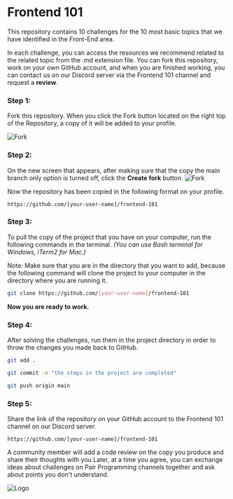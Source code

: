 # Frontend 101

This repository contains 10 challenges for the 10 most basic topics that we have identified in the Front-End area.

In each challenge, you can access the resources we recommend related to the related topic from the .md extension file. You can fork this repository, work on your own GitHub account, and when you are finished working, you can contact us on our Discord server via the Frontend 101 channel and request a **review**.

### Step 1:

Fork this repository.
 When you click the Fork button located on the right top of the Repository, a copy of it will be added to your profile.

![Fork](https://media.discordapp.net/attachments/1023694079034392697/1036233739560292452/Screen_Shot_2022-10-30_at_14.01.18.png)

### Step 2:

On the new screen that appears, after making sure that the copy the main branch only option is turned off, click the **Create fork** button.
![Fork](https://cdn.discordapp.com/attachments/1023694079034392697/1036234578270113802/Screen_Shot_2022-10-30_at_14.05.41.png)

Now the repository has been copied in the following format on your profile.

`https://github.com/[your-user-name]/frontend-101`

### Step 3:

To pull the copy of the project that you have on your computer, run the following commands in the terminal.
_(You can use Bash terminal for Windows, iTerm2 for Mac.)_

Note: Make sure that you are in the directory that you want to add, because the following command will clone the project to your computer in the directory where you are running it.

```bash
git clone https://github.com/[your-user-name]/frontend-101
```

**Now you are ready to work.**

### Step 4:

After solving the challenges, run them in the project directory in order to throw the changes you made back to GitHub.

```bash
git add .
```

```bash
git commit -m "the steps in the project are completed"
```

```bash
git push origin main
```

### Step 5:

Share the link of the repository on your GitHub account to the Frontend 101 channel on our Discord server.

```
https://github.com/[your-user-name]/frontend-101
```

A community member will add a code review on the copy you produce and share their thoughts with you.Later, at a time you agree, you can exchange ideas about challenges on Pair Programming channels together and ask about points you don't understand.

![Logo](https://camo.githubusercontent.com/2d9ba588f573fd812658381f62e52bc54aaa780827a82b2608341fb908f08cff/68747470733a2f2f6d656469612e646973636f72646170702e6e65742f6174746163686d656e74732f313032353334383134313335343037343132342f313033303932373536343034303036313130382f547769747465725f42616e6e65722e706e673f77696474683d31343430266865696768743d343830)
